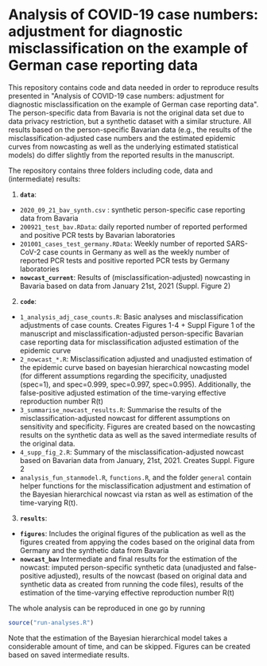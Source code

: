 # Analysis of COVID-19 case numbers: adjustment for diagnostic misclassification on the example of German case reporting data


This repository contains code and data needed in order to reproduce results presented in "Analysis of COVID-19 case numbers: adjustment for diagnostic misclassification on the example of German case reporting data". The person-specific data from Bavaria is not the original data set due to data privacy restriction, but a synthetic dataset with a similar structure. All results based on the person-specific Bavarian data (e.g., the results of the misclassification-adjusted case numbers and the estimated epidemic curves from nowcasting as well as the underlying estimated statistical models) do differ slightly from the reported results in the manuscript.

The repository contains three folders including code, data and (intermediate) results:

1. **`data`**:
  - `2020_09_21_bav_synth.csv` : synthetic person-specific case reporting data from Bavaria
  - `200921_test_bav.RData`: daily reported number of reported performed and positive PCR tests by Bavarian laboratories 
  - `201001_cases_test_germany.RData`:  Weekly number of reported SARS-CoV-2 case counts in Germany as well as the weekly number of reported PCR tests and positive reported PCR tests by Germany laboratories
  - **`nowcast_current`**: Results of (misclassification-adjusted) nowcasting in Bavaria based on data from January 21st, 2021 (Suppl. Figure 2)

2. **`code`**: 
  - `1_analysis_adj_case_counts.R`: Basic analyses and misclassification adjustments of case counts. Creates Figures 1-4 + Suppl Figure 1 of the manuscript and misclassification-adjusted person-specific Bavarian case reporting data for misclassification adjusted estimation of the epidemic curve
  - `2_nowcast_*.R`: Misclassification adjusted and unadjusted estimation of the epidemic curve based on bayesian hierarchical nowcasting model (for different assumptions regarding the specificity, unadjusted (spec=1), and spec=0.999, spec=0.997, spec=0.995). Additionally, the false-positive adjusted estimation of the time-varying effective reproduction number R(t) 
  - `3_summarise_nowcast_results.R`: Summarise the results of the misclassification-adjusted nowcast for different assumptions on sensitivity and specificity. Figures are created based on the nowcasting results on the synthetic data as well as the saved intermediate results of the original data.
  - `4_supp_fig_2.R`: Summary of the misclassification-adjusted nowcast based on Bavarian data from January, 21st, 2021. Creates Suppl. Figure 2
  - `analysis_fun_stanmodel.R`, `functions.R`, and the folder `general` contain helper functions for the misclassification adjustment and estimation of the Bayesian hierarchical nowcast via rstan as well as estimation of the time-varying R(t).
  
3. **`results`**:
  - **`figures`**: Includes the original figures of the publication as well as the figures created from appying the codes based on the original data from Germany and the synthetic data from Bavaria
 - **`nowcast_bav`** Intermediate and final results for the estimation of the nowcast: imputed person-specific synthetic data (unadjusted and false-positive adjusted), results of the nowcast (based on original data and synthetic data as created from running the code files), results of the estimation of the time-varying effective reproduction number R(t)
  


The whole analysis can be reproduced in one go by running

```r
source("run-analyses.R")
```

Note that the estimation of the Bayesian hierarchical model takes a considerable amount of time, and can be skipped. Figures can be created based on saved intermediate results.